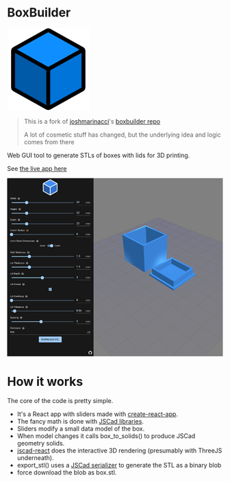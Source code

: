# BoxBuilder

![logo](public/logo192.png)

> This is a fork of [joshmarinacci](https://github.com/joshmarinacci)'s [boxbuilder repo](https://github.com/joshmarinacci/boxbuilder)
>
> A lot of cosmetic stuff has changed, but the underlying idea and logic comes from there

Web GUI tool to generate STLs of boxes with lids for 3D printing.

See [the live app here](http://boxbuilder.cannonbury.co.uk/)

![screenshot](images/screenshot-2.png)

# How it works

The core of the code is pretty simple.

- It's a React app with sliders made with [create-react-app](https://create-react-app.dev).
- The fancy math is done with [JSCad libraries](https://github.com/jscad/OpenJSCAD.org).
- Sliders modify a small data model of the box.
- When model changes it calls box_to_solids() to produce JSCad geometry solids.
- [jscad-react](https://github.com/kenianbei/jscad-react) does the interactive 3D rendering (presumably with ThreeJS underneath).
- export_stl() uses a [JSCad serializer](https://www.npmjs.com/package/@jscad/stl-serializer) to generate the STL as a binary blob
- force download the blob as box.stl.
